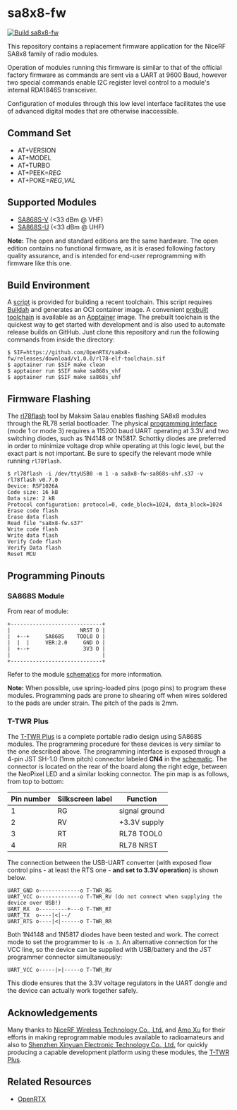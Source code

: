 # sa8x8-fw

[![Build sa8x8-fw](https://github.com/OpenRTX/sa8x8-fw/actions/workflows/main.yaml/badge.svg)](https://github.com/OpenRTX/sa8x8-fw/actions/workflows/main.yaml)

This repository contains a replacement firmware application for the NiceRF SA8x8 family of radio modules.

Operation of modules running this firmware is similar to that of the official factory firmware as commands are sent via a UART at 9600 Baud, however two special commands enable I2C register level control to a module's internal RDA1846S transceiver.

Configuration of modules through this low level interface facilitates the use of advanced digital modes that are otherwise inaccessible.

## Command Set

 - AT+VERSION
 - AT+MODEL
 - AT+TURBO
 - AT+PEEK=_REG_
 - AT+POKE=_REG_,_VAL_

## Supported Modules

 - [SA868S-V](https://a.aliexpress.com/_mNLKxyC) (<33 dBm @ VHF)
 - [SA868S-U](https://a.aliexpress.com/_mP5z5EG) (<33 dBm @ UHF)

**Note:** The open and standard editions are the same hardware. The open edition contains no functional firmware, as it is erased following factory quality assurance, and is intended for end-user reprogramming with firmware like this one.

## Build Environment

A [script](https://github.com/OpenRTX/sa8x8-fw/blob/main/tools/build-rl78-elf-toolchain.sh) is provided for building a recent toolchain. This script requires [Buildah](https://buildah.io) and generates an OCI container image. A convenient [prebuilt toolchain](https://github.com/OpenRTX/sa8x8-fw/releases/download/v1.0.0/rl78-elf-toolchain.sif) is available as an [Apptainer](https://apptainer.org/) image. The prebuilt toolchain is the quickest way to get started with development and is also used to automate release builds on GitHub. Just clone this repository and run the following commands from inside the directory:

    $ SIF=https://github.com/OpenRTX/sa8x8-fw/releases/download/v1.0.0/rl78-elf-toolchain.sif
    $ apptainer run $SIF make clean
    $ apptainer run $SIF make sa868s_vhf
    $ apptainer run $SIF make sa868s_uhf

## Firmware Flashing

The [rl78flash](https://github.com/msalau/rl78flash) tool by Maksim Salau enables flashing SA8x8 modules through the RL78 serial bootloader. The physical [programming interface](https://github.com/msalau/rl78flash/blob/master/hw/rl78s-hw.png) (mode 1 or mode 3) requires a 115200 baud UART operating at 3.3V and two switching diodes, such as 1N4148 or 1N5817. Schottky diodes are preferred in order to minimize voltage drop while operating at this logic level, but the exact part is not important. Be sure to specify the relevant mode while running `rl78flash`.

    $ rl78flash -i /dev/ttyUSB0 -m 1 -a sa8x8-fw-sa868s-uhf.s37 -v
    rl78flash v0.7.0
    Device: R5F1026A
    Code size: 16 kB
    Data size: 2 kB
    Protocol configuration: protocol=0, code_block=1024, data_block=1024
    Erase code flash
    Erase data flash
    Read file "sa8x8-fw.s37"
    Write code flash
    Write data flash
    Verify Code flash
    Verify Data flash
    Reset MCU

## Programming Pinouts

### SA868S Module

From rear of module:

    +-----------------------------+
    |                      NRST O |
    |  +--+     SA868S    TOOL0 O |
    |  |  |     VER:2.0     GND O |
    |  +--+                 3V3 O |
    |                             |
    +-----------------------------+

Refer to the module [schematics](https://github.com/OpenRTX/sa8x8-fw/files/12232818/SA868-open.pdf) for more information.

**Note:** When possible, use spring-loaded pins (pogo pins) to program these modules. Programming pads are prone to shearing off when wires soldered to the pads are under strain. The pitch of the pads is 2mm.

### T-TWR Plus

The [T-TWR Plus](https://www.lilygo.cc/products/t-twr-plus) is a complete portable radio design using SA868S modules. The programming procedure for these devices is very similar to the one described above. The programming interface is exposed through a 4-pin JST SH-1.0 (1mm pitch) connector labeled **CN4** in the [schematic](https://github.com/Xinyuan-LilyGO/T-TWR/blob/master/schematic/T-TWR-Plus_Rev2.0.pdf). The connector is located on the rear of the board along the right edge, between the NeoPixel LED and a similar looking connector. The pin map is as follows, from top to bottom:

| Pin number | Silkscreen label | Function      |
|------------|------------------|---------------|
| 1          | RG               | signal ground |
| 2          | RV               | +3.3V supply  |
| 3          | RT               | RL78 TOOL0    |
| 4          | RR               | RL78 NRST     |

The connection between the USB-UART converter (with exposed flow control pins - at least the RTS one - **and set to 3.3V operation**) is shown below.

    UART_GND o-------------o T-TWR_RG
    UART_VCC o-------------o T-TWR_RV (do not connect when supplying the device over USB!)
    UART_RX  o---------+---o T-TWR_RT
    UART_TX  o----|<|--/
    UART_RTS o----|<|------o T-TWR_RR

Both 1N4148 and 1N5817 diodes have been tested and work. The correct mode to set the programmer to is `-m 3`. An alternative connection for the VCC line, so the device can be supplied with USB/battery and the JST programmer connector simultaneously:

    UART_VCC o-----|>|-----o T-TWR_RV

This diode ensures that the 3.3V voltage regulators in the UART dongle and the device can actually work together safely.

## Acknowledgements

Many thanks to [NiceRF Wireless Technology Co., Ltd.](https://www.nicerf.com/) and [Amo Xu](https://github.com/amoxu) for their efforts in making reprogrammable modules available to radioamateurs and also to [Shenzhen Xinyuan Electronic Technology Co., Ltd.](https://www.lilygo.cc/) for quickly producing a capable development platform using these modules, the [T-TWR Plus](https://www.lilygo.cc/products/t-twr-plus).

## Related Resources

 - [OpenRTX](https://openrtx.org/)

